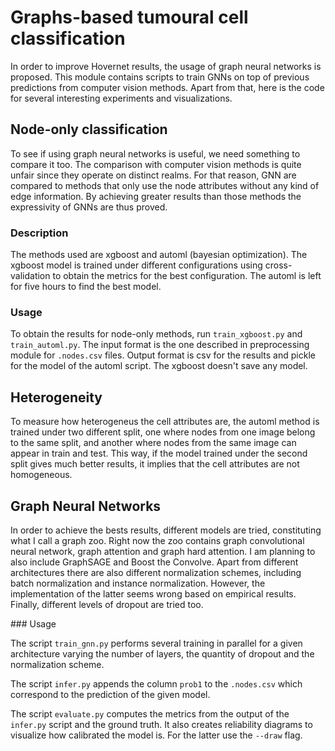 # Graphs-based tumoural cell classification

In order to improve Hovernet results, the usage of graph neural networks is proposed. This module contains scripts to train GNNs on top of previous predictions from computer vision methods. Apart from that, here is the code for several interesting experiments and visualizations.

## Node-only classification

To see if using graph neural networks is useful, we need something to compare it too. The comparison with computer vision methods is quite unfair since they operate on distinct realms. For that reason, GNN are compared to methods that only use the node attributes without any kind of edge information. By achieving greater results than those methods the expressivity of GNNs are thus proved.

### Description

The methods used are xgboost and automl (bayesian optimization). The xgboost model is trained under different configurations using cross-validation to obtain the metrics for the best configuration. The automl is left for five hours to find the best model.

### Usage

To obtain the results for node-only methods, run `train_xgboost.py` and `train_automl.py`. The input format is the one described in preprocessing module for `.nodes.csv` files. Output format is csv for the results and pickle for the model of the automl script. The xgboost doesn't save any model.

## Heterogeneity

To measure how heterogeneus the cell attributes are, the automl method is trained under two different split, one where nodes from one image belong to the same split, and another where nodes from the same image can appear in train and test. This way, if the model trained under the second split gives much better results, it implies that the cell attributes are not homogeneous.

## Graph Neural Networks

In order to achieve the bests results, different models are tried, constituting what I call a graph zoo. Right now the zoo contains graph convolutional neural network, graph attention and graph hard attention. I am planning to also include GraphSAGE and Boost the Convolve. Apart from different architectures there are also different normalization schemes, including batch normalization and instance normalization. However, the implementation of the latter seems wrong based on empirical results. Finally, different levels of dropout are tried too. 

### Usage 

The script `train_gnn.py` performs several training in parallel for a given architecture varying the number of layers, the quantity of dropout and the normalization scheme.

The script `infer.py` appends the column `prob1` to the `.nodes.csv` which correspond to the prediction of the given model.

The script `evaluate.py` computes the metrics from the output of the `infer.py` script and the ground truth. It also creates reliability diagrams to visualize how calibrated the model is. For the latter use the `--draw` flag.